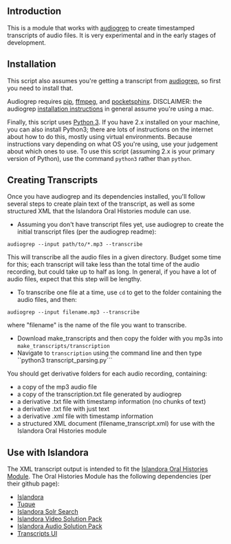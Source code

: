 ## Introduction ##
This is a module that works with [audiogrep](https://github.com/antiboredom/audiogrep) to create timestamped transcripts of audio files. It is very experimental and in the early stages of development.

## Installation ##

This script also assumes you're getting a transcript from [audiogrep](https://github.com/antiboredom/audiogrep), so first you need to install that. 

Audiogrep requires [pip](https://pip.pypa.io/en/stable/installing/), [ffmpeg](http://ffmpeg.org/), and [pocketsphinx](http://cmusphinx.sourceforge.net/). DISCLAIMER: the audiogrep [installation instructions](https://github.com/antiboredom/audiogrep/blob/master/README.md) in general assume you're using a mac. 

Finally, this script uses [Python 3](https://www.python.org/downloads/). If you have 2.x installed on your machine, you can also install Python3; there are lots of instructions on the internet about how to do this, mostly using virtual environments. Because instructions vary depending on what OS you're using, use your judgement about which ones to use. 
To use this script (assuming 2.x is your primary version of Python), use the command ```python3``` rather than ```python```.

## Creating Transcripts ##

Once you have audiogrep and its dependencies installed, you'll follow several steps to create plain text of the transcript, as well as some structured XML that the Islandora Oral Histories module can use. 
* Assuming you don't have transcript files yet, use audiogrep to create the initial transcript files (per the audiogrep readme):

```
audiogrep --input path/to/*.mp3 --transcribe
```
This will transcribe all the audio files in a given directory. Budget some time for this; each transcript will take less than the total time of the audio recording, but could take up to half as long. In general, if you have a lot of audio files, expect that this step will be lengthy.
* To transcribe one file at a time, use ```cd``` to get to the folder containing the audio files, and then:

```
audiogrep --input filename.mp3 --transcribe
```
where "filename" is the name of the file you want to transcribe.
* Download make_transcripts and then copy the folder with you mp3s into ```make_transcripts/transcription```
* Navigate to ```transcription``` using the command line and then type ``python3 transcript_parsing.py```

You should get derivative folders for each audio recording, containing:
* a copy of the mp3 audio file
* a copy of the transcription.txt file generated by audiogrep
* a derivative .txt file with timestamp information (no chunks of text)
* a derivative .txt file with just text
* a derivative .xml file with timestamp information
* a structured XML document (filename_transcript.xml) for use with the Islandora Oral Histories module

## Use with Islandora ##
The XML transcript output is intended to fit the [Islandora Oral Histories Module](https://github.com/digitalutsc/islandora_solution_pack_oralhistories).
The Oral Histories Module has the following dependencies (per their github page): 
* [Islandora](https://github.com/islandora/islandora)
* [Tuque](https://github.com/islandora/tuque) 
* [Islandora Solr Search](https://github.com/Islandora/islandora_solr_search)
* [Islandora Video Solution Pack](https://github.com/Islandora/islandora_solution_pack_video)
* [Islandora Audio Solution Pack](https://github.com/Islandora/islandora_solution_pack_audio)
* [Transcripts UI](https://github.com/Islandora/islandora_solution_pack_audio)
